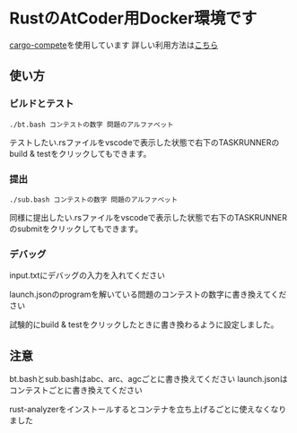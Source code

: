 # RustのAtCoder用Docker環境です

[cargo-compete](https://github.com/qryxip/cargo-compete)を使用しています
詳しい利用方法は[こちら](https://qiita.com/rokoooouribo/items/76a0057c75694fd943f5)


## 使い方

### ビルドとテスト

```bash:
./bt.bash コンテストの数字 問題のアルファベット
```

テストしたい.rsファイルをvscodeで表示した状態で右下のTASKRUNNERのbuild & testをクリックしてもできます。

### 提出

```bash:
./sub.bash コンテストの数字 問題のアルファベット
```

同様に提出したい.rsファイルをvscodeで表示した状態で右下のTASKRUNNERのsubmitをクリックしてもできます。


### デバッグ

input.txtにデバッグの入力を入れてください

launch.jsonのprogramを解いている問題のコンテストの数字に書き換えてください

試験的にbuild & testをクリックしたときに書き換わるように設定しました。

## 注意

bt.bashとsub.bashはabc、arc、agcごとに書き換えてください
launch.jsonはコンテストごとに書き換えてください

rust-analyzerをインストールするとコンテナを立ち上げるごとに使えなくなりました
